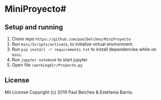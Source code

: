 # MiniProyecto#

## Setup and running

1. Clone repo `https://github.com/paulbelches/MiniProyecto`<br />
2. Run `mini/Scripts/activate`, to initialize virtual environment.<br />
3. Run `pip install -r requirements.txt` to install dependencies while on `mini`.<br />
4. Run `jupyter notebook` to start jupyter <br />
5. Open file `/workingdir/Proyecto.py`

## License

Mit License Copyright (c) 2019 Paul Belches & Estefanía Barrio.
